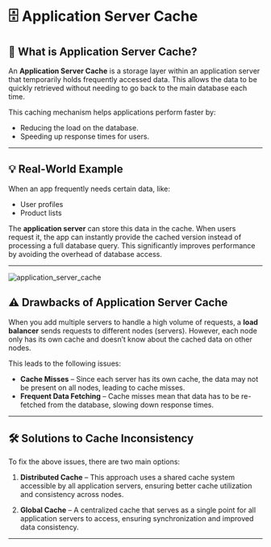 # 🗄️ Application Server Cache

## 📘 What is Application Server Cache?

An **Application Server Cache** is a storage layer within an application server that temporarily holds frequently accessed data. This allows the data to be quickly retrieved without needing to go back to the main database each time.

This caching mechanism helps applications perform faster by:
- Reducing the load on the database.
- Speeding up response times for users.

---

## 💡 Real-World Example

When an app frequently needs certain data, like:
- User profiles
- Product lists

The **application server** can store this data in the cache. When users request it, the app can instantly provide the cached version instead of processing a full database query. This significantly improves performance by avoiding the overhead of database access.

---
![application_server_cache](https://media.geeksforgeeks.org/wp-content/uploads/20240212140144/Application-Server-Cache-(1).webp)
## ⚠️ Drawbacks of Application Server Cache

When you add multiple servers to handle a high volume of requests, a **load balancer** sends requests to different nodes (servers). However, each node only has its own cache and doesn’t know about the cached data on other nodes. 

This leads to the following issues:
- **Cache Misses** – Since each server has its own cache, the data may not be present on all nodes, leading to cache misses.
- **Frequent Data Fetching** – Cache misses mean that data has to be re-fetched from the database, slowing down response times.

---

## 🛠️ Solutions to Cache Inconsistency

To fix the above issues, there are two main options:

1. **Distributed Cache** – This approach uses a shared cache system accessible by all application servers, ensuring better cache utilization and consistency across nodes.
   
2. **Global Cache** – A centralized cache that serves as a single point for all application servers to access, ensuring synchronization and improved data consistency.

---

